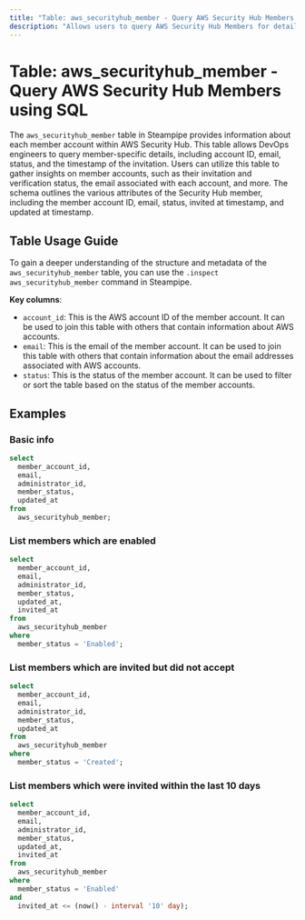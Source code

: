 ```yaml
---
title: "Table: aws_securityhub_member - Query AWS Security Hub Members using SQL"
description: "Allows users to query AWS Security Hub Members for detailed information about each member's account, including its ID, email, status, and more."
---
```


# Table: aws_securityhub_member - Query AWS Security Hub Members using SQL

The `aws_securityhub_member` table in Steampipe provides information about each member account within AWS Security Hub. This table allows DevOps engineers to query member-specific details, including account ID, email, status, and the timestamp of the invitation. Users can utilize this table to gather insights on member accounts, such as their invitation and verification status, the email associated with each account, and more. The schema outlines the various attributes of the Security Hub member, including the member account ID, email, status, invited at timestamp, and updated at timestamp.

## Table Usage Guide

To gain a deeper understanding of the structure and metadata of the `aws_securityhub_member` table, you can use the `.inspect aws_securityhub_member` command in Steampipe.

**Key columns**:

- `account_id`: This is the AWS account ID of the member account. It can be used to join this table with others that contain information about AWS accounts.
- `email`: This is the email of the member account. It can be used to join this table with others that contain information about the email addresses associated with AWS accounts.
- `status`: This is the status of the member account. It can be used to filter or sort the table based on the status of the member accounts.

## Examples

### Basic info

```sql
select
  member_account_id,
  email,
  administrator_id,
  member_status,
  updated_at
from
  aws_securityhub_member;
```

### List members which are enabled

```sql
select
  member_account_id,
  email,
  administrator_id,
  member_status,
  updated_at,
  invited_at
from
  aws_securityhub_member
where
  member_status = 'Enabled';
```

### List members which are invited but did not accept

```sql
select
  member_account_id,
  email,
  administrator_id,
  member_status,
  updated_at
from
  aws_securityhub_member
where
  member_status = 'Created';
```

### List members which were invited within the last 10 days

```sql
select
  member_account_id,
  email,
  administrator_id,
  member_status,
  updated_at,
  invited_at
from
  aws_securityhub_member
where
  member_status = 'Enabled'
and
  invited_at <= (now() - interval '10' day);
```